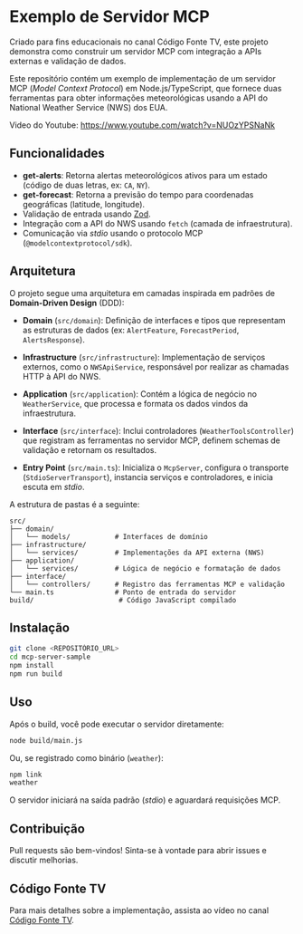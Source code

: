 # Exemplo de Servidor MCP

Criado para fins educacionais no canal Código Fonte TV, este projeto demonstra como construir um servidor MCP com integração a APIs externas e validação de dados.

Este repositório contém um exemplo de implementação de um servidor MCP (_Model Context Protocol_) em Node.js/TypeScript, que fornece duas ferramentas para obter informações meteorológicas usando a API do National Weather Service (NWS) dos EUA.

Video do Youtube: https://www.youtube.com/watch?v=NUOzYPSNaNk

## Funcionalidades

- **get-alerts**: Retorna alertas meteorológicos ativos para um estado (código de duas letras, ex: `CA`, `NY`).
- **get-forecast**: Retorna a previsão do tempo para coordenadas geográficas (latitude, longitude).
- Validação de entrada usando [Zod](https://github.com/colinhacks/zod).
- Integração com a API do NWS usando `fetch` (camada de infraestrutura).
- Comunicação via _stdio_ usando o protocolo MCP (`@modelcontextprotocol/sdk`).

## Arquitetura

O projeto segue uma arquitetura em camadas inspirada em padrões de **Domain-Driven Design** (DDD):

- **Domain** (`src/domain`):
  Definição de interfaces e tipos que representam as estruturas de dados (ex: `AlertFeature`, `ForecastPeriod`, `AlertsResponse`).

- **Infrastructure** (`src/infrastructure`):
  Implementação de serviços externos, como o `NWSApiService`, responsável por realizar as chamadas HTTP à API do NWS.

- **Application** (`src/application`):
  Contém a lógica de negócio no `WeatherService`, que processa e formata os dados vindos da infraestrutura.

- **Interface** (`src/interface`):
  Inclui controladores (`WeatherToolsController`) que registram as ferramentas no servidor MCP, definem schemas de validação e retornam os resultados.

- **Entry Point** (`src/main.ts`):
  Inicializa o `McpServer`, configura o transporte (`StdioServerTransport`), instancia serviços e controladores, e inicia escuta em _stdio_.

A estrutura de pastas é a seguinte:

```
src/
├── domain/
│   └── models/           # Interfaces de domínio
├── infrastructure/
│   └── services/         # Implementações da API externa (NWS)
├── application/
│   └── services/         # Lógica de negócio e formatação de dados
├── interface/
│   └── controllers/      # Registro das ferramentas MCP e validação
└── main.ts               # Ponto de entrada do servidor
build/                     # Código JavaScript compilado
```

## Instalação

```bash
git clone <REPOSITÓRIO_URL>
cd mcp-server-sample
npm install
npm run build
```

## Uso

Após o build, você pode executar o servidor diretamente:

```bash
node build/main.js
```

Ou, se registrado como binário (`weather`):

```bash
npm link
weather
```

O servidor iniciará na saída padrão (_stdio_) e aguardará requisições MCP.

## Contribuição

Pull requests são bem-vindos! Sinta-se à vontade para abrir issues e discutir melhorias.

## Código Fonte TV

Para mais detalhes sobre a implementação, assista ao vídeo no canal [Código Fonte TV](https://youtu.be/NUOzYPSNaNk).
